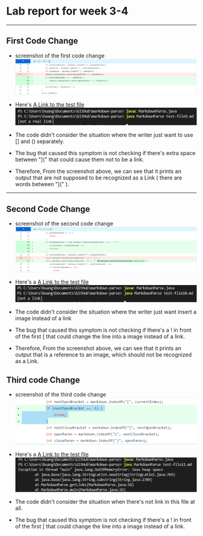 # Lab report for week 3-4
---
## First Code Change
* screenshot of the first code change
![Image1](1c.PNG)
* Here's [A Link to the test file](https://2680991462.github.io/cse15l-lab-reports/test-file9.md)
![Image1](1s.PNG)


* The code didn't consider the situation where the writer just want to use [] and () separately.
* The bug that caused this symptom is not checking if there's extra space between "](" that could cause them not to be a link.
* Therefore, From the screenshot above, we can see that it prints an output that are not supposed to be recognized as a Link ( there are words between "](" ).

---

## Second Code Change
* screenshot of the second code change
![Image2](2c.PNG)
* Here's a [A Link to the test file](https://2680991462.github.io/cse15l-lab-reports/test-file10.md)
![Image2](2s.PNG)

* The code didn't consider the situation where the writer just want insert a image instead of a link
* The bug that caused this symptom is not checking if there's a ! in front of the first [ that could change the line into a image instead of a link.
* Therefore, From the screenshot above, we can see that it prints an output that is a reference to an image, which should not be recognized as a Link.


## Third code Change
* screenshot of the third code change
![Image3](3c.PNG)
* Here's a [A Link to the test file](https://2680991462.github.io/cse15l-lab-reports/test-file11.md)
![Image2](3s.PNG)

* The code didn't consider the situation when there's not link in this file at all.
* The bug that caused this symptom is not checking if there's a ! in front of the first [ that could change the line into a image instead of a link.


